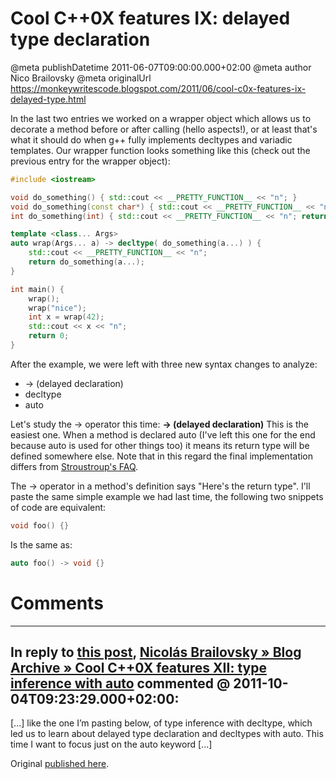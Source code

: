 # Cool C++0X features IX: delayed type declaration

@meta publishDatetime 2011-06-07T09:00:00.000+02:00
@meta author Nico Brailovsky
@meta originalUrl https://monkeywritescode.blogspot.com/2011/06/cool-c0x-features-ix-delayed-type.html

In the last two entries we worked on a wrapper object which allows us to decorate a method before or after calling (hello aspects!), or at least that's what it should do when g++ fully implements decltypes and variadic templates. Our wrapper function looks something like this (check out the previous entry for the wrapper object):

```c++
#include <iostream>

void do_something() { std::cout << __PRETTY_FUNCTION__ << "n"; }
void do_something(const char*) { std::cout << __PRETTY_FUNCTION__ << "n"; }
int do_something(int) { std::cout << __PRETTY_FUNCTION__ << "n"; return 123; }

template <class... Args>
auto wrap(Args... a) -> decltype( do_something(a...) ) {
	std::cout << __PRETTY_FUNCTION__ << "n";
	return do_something(a...);
}

int main() {
	wrap();
	wrap("nice");
	int x = wrap(42);
	std::cout << x << "n";
	return 0;
}
```

After the example, we were left with three new syntax changes to analyze:
* -> (delayed declaration)
* decltype
* auto

Let's study the -> operator this time: **-> (delayed declaration)**
This is the easiest one. When a method is declared auto (I've left this one for the end because auto is used for other things too) it means its return type will be defined somewhere else. Note that in this regard the final implementation differs from [Stroustroup's FAQ](/md_blog/youfoundadeadlink.md).

The -> operator in a method's definition says "Here's the return type". I'll paste the same simple example we had last time, the following two snippets of code are equivalent:

```c++
void foo() {}
```

Is the same as:

```c++
auto foo() -> void {}
```


# Comments

---
## In reply to [this post](), [Nicolás Brailovsky » Blog Archive » Cool C++0X features XII: type inference with auto](/md_blog/2011/1004_CoolC0XfeaturesXIItypeinferencewithauto.md) commented @ 2011-10-04T09:23:29.000+02:00:

[...] like the one I’m pasting below, of type inference with decltype, which led us to learn about delayed type declaration and decltypes with auto. This time I want to focus just on the auto keyword [...]

Original [published here](/md_blog/2011/0607_CoolC0XfeaturesIXdelayedtypedeclaration.md).
